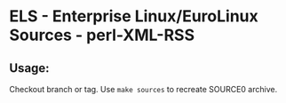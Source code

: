 # ELS - Enterprise Linux/EuroLinux Sources - perl-XML-RSS
 
## Usage:
  Checkout branch or tag. Use `make sources` to recreate  SOURCE0 archive.
